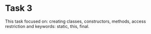 # Task 3
This task focused on: creating classes, constructors, methods, access restriction and keywords: static, this, final.
